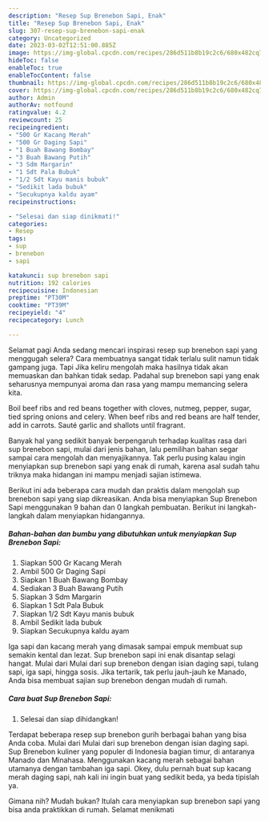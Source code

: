 ```yaml
---
description: "Resep Sup Brenebon Sapi, Enak"
title: "Resep Sup Brenebon Sapi, Enak"
slug: 307-resep-sup-brenebon-sapi-enak
category: Uncategorized
date: 2023-03-02T12:51:00.885Z
image: https://img-global.cpcdn.com/recipes/286d511b8b19c2c6/680x482cq70/sup-brenebon-sapi-foto-resep-utama.jpg
hideToc: false
enableToc: true
enableTocContent: false
thumbnail: https://img-global.cpcdn.com/recipes/286d511b8b19c2c6/680x482cq70/sup-brenebon-sapi-foto-resep-utama.jpg
cover: https://img-global.cpcdn.com/recipes/286d511b8b19c2c6/680x482cq70/sup-brenebon-sapi-foto-resep-utama.jpg
author: Admin
authorAv: notfound
ratingvalue: 4.2
reviewcount: 25
recipeingredient:
- "500 Gr Kacang Merah"
- "500 Gr Daging Sapi"
- "1 Buah Bawang Bombay"
- "3 Buah Bawang Putih"
- "3 Sdm Margarin"
- "1 Sdt Pala Bubuk"
- "1/2 Sdt Kayu manis bubuk"
- "Sedikit lada bubuk"
- "Secukupnya kaldu ayam"
recipeinstructions:

- "Selesai dan siap dinikmati!"
categories:
- Resep
tags:
- sup
- brenebon
- sapi

katakunci: sup brenebon sapi 
nutrition: 192 calories
recipecuisine: Indonesian
preptime: "PT30M"
cooktime: "PT39M"
recipeyield: "4"
recipecategory: Lunch

---
```



Selamat pagi Anda sedang mencari inspirasi resep sup brenebon sapi yang menggugah selera? Cara membuatnya sangat tidak terlalu sulit namun tidak gampang juga. Tapi Jika keliru mengolah maka hasilnya tidak akan memuaskan dan bahkan tidak sedap. Padahal sup brenebon sapi yang enak seharusnya mempunyai aroma dan rasa yang mampu memancing selera kita.


Boil beef ribs and red beans together with cloves, nutmeg, pepper, sugar, tied spring onions and celery. When beef ribs and red beans are half tender, add in carrots. Sauté garlic and shallots until fragrant.

Banyak hal yang sedikit banyak berpengaruh terhadap kualitas rasa dari sup brenebon sapi, mulai dari jenis bahan, lalu pemilihan bahan segar sampai cara mengolah dan menyajikannya. Tak perlu pusing kalau ingin menyiapkan sup brenebon sapi yang enak di rumah, karena asal sudah tahu triknya maka hidangan ini mampu menjadi sajian istimewa.


Berikut ini ada beberapa cara mudah dan praktis dalam mengolah sup brenebon sapi yang siap dikreasikan. Anda bisa menyiapkan Sup Brenebon Sapi menggunakan 9 bahan dan 0 langkah pembuatan. Berikut ini langkah-langkah dalam menyiapkan hidangannya.

<!--inarticleads1-->

##### Bahan-bahan dan bumbu yang dibutuhkan untuk menyiapkan Sup Brenebon Sapi:

1. Siapkan 500 Gr Kacang Merah
1. Ambil 500 Gr Daging Sapi
1. Siapkan 1 Buah Bawang Bombay
1. Sediakan 3 Buah Bawang Putih
1. Siapkan 3 Sdm Margarin
1. Siapkan 1 Sdt Pala Bubuk
1. Siapkan 1/2 Sdt Kayu manis bubuk
1. Ambil Sedikit lada bubuk
1. Siapkan Secukupnya kaldu ayam


Iga sapi dan kacang merah yang dimasak sampai empuk membuat sup semakin kental dan lezat. Sup brenebon sapi ini enak disantap selagi hangat. Mulai dari Mulai dari sup brenebon dengan isian daging sapi, tulang sapi, iga sapi, hingga sosis. Jika tertarik, tak perlu jauh-jauh ke Manado, Anda bisa membuat sajian sup brenebon dengan mudah di rumah. 

<!--inarticleads2-->

##### Cara buat Sup Brenebon Sapi:


1. Selesai dan siap dihidangkan!

Terdapat beberapa resep sup brenebon gurih berbagai bahan yang bisa Anda coba. Mulai dari Mulai dari sup brenebon dengan isian daging sapi. Sup Brenebon kuliner yang populer di Indonesia bagian timur, di antaranya Manado dan Minahasa. Menggunakan kacang merah sebagai bahan utamanya dengan tambahan iga sapi. Okey, dulu pernah buat sup kacang merah daging sapi, nah kali ini ingin buat yang sedikit beda, ya beda tipislah ya. 

Gimana nih? Mudah bukan? Itulah cara menyiapkan sup brenebon sapi yang bisa anda praktikkan di rumah. Selamat menikmati
